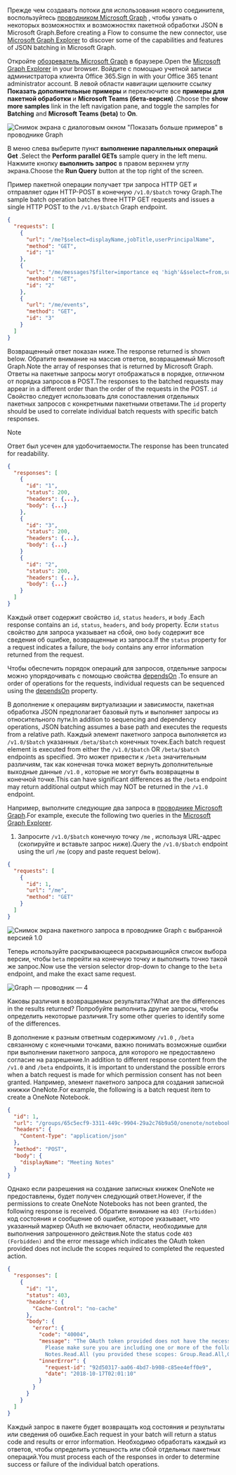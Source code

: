 <!-- markdownlint-disable MD002 MD041 -->

<span data-ttu-id="c9c08-101">Прежде чем создавать потоки для использования нового соединителя, воспользуйтесь [проводником Microsoft Graph](https://developer.microsoft.com/graph/graph-explorer) , чтобы узнать о некоторых возможностях и возможностях пакетной обработки JSON в Microsoft Graph.</span><span class="sxs-lookup"><span data-stu-id="c9c08-101">Before creating a Flow to consume the new connector, use [Microsoft Graph Explorer](https://developer.microsoft.com/graph/graph-explorer) to discover some of the capabilities and features of JSON batching in Microsoft Graph.</span></span>

<span data-ttu-id="c9c08-102">Откройте [обозреватель Microsoft Graph](https://developer.microsoft.com/graph/graph-explorer) в браузере.</span><span class="sxs-lookup"><span data-stu-id="c9c08-102">Open the [Microsoft Graph Explorer](https://developer.microsoft.com/graph/graph-explorer) in your browser.</span></span> <span data-ttu-id="c9c08-103">Войдите с помощью учетной записи администратора клиента Office 365.</span><span class="sxs-lookup"><span data-stu-id="c9c08-103">Sign in with your Office 365 tenant administrator account.</span></span> <span data-ttu-id="c9c08-104">В левой области навигации щелкните ссылку **Показать дополнительные примеры** и переключите все **примеры для** **пакетной обработки** и **Microsoft Teams (бета-версия)** .</span><span class="sxs-lookup"><span data-stu-id="c9c08-104">Choose the **show more samples** link in the left navigation pane, and toggle the samples for **Batching** and **Microsoft Teams (beta)** to **On**.</span></span>

![Снимок экрана с диалоговым окном "Показать больше примеров" в проводнике Graph](./images/graph-explore1.png)

<span data-ttu-id="c9c08-106">В меню слева выберите пункт **выполнение параллельных операций Get** .</span><span class="sxs-lookup"><span data-stu-id="c9c08-106">Select the **Perform parallel GETs** sample query in the left menu.</span></span> <span data-ttu-id="c9c08-107">Нажмите кнопку **выполнить запрос** в правом верхнем углу экрана.</span><span class="sxs-lookup"><span data-stu-id="c9c08-107">Choose the **Run Query** button at the top right of the screen.</span></span>

<span data-ttu-id="c9c08-108">Пример пакетной операции получает три запроса HTTP GET и отправляет один HTTP-POST в конечную `/v1.0/$batch` точку Graph.</span><span class="sxs-lookup"><span data-stu-id="c9c08-108">The sample batch operation batches three HTTP GET requests and issues a single HTTP POST to the `/v1.0/$batch` Graph endpoint.</span></span>

```json
{
  "requests": [
    {
      "url": "/me?$select=displayName,jobTitle,userPrincipalName",
      "method": "GET",
      "id": "1"
    },
    {
      "url": "/me/messages?$filter=importance eq 'high'&$select=from,subject,receivedDateTime,bodyPreview",
      "method": "GET",
      "id": "2"
    },
    {
      "url": "/me/events",
      "method": "GET",
      "id": "3"
    }
  ]
}
```

<span data-ttu-id="c9c08-109">Возвращенный ответ показан ниже.</span><span class="sxs-lookup"><span data-stu-id="c9c08-109">The response returned is shown below.</span></span> <span data-ttu-id="c9c08-110">Обратите внимание на массив ответов, возвращаемый Microsoft Graph.</span><span class="sxs-lookup"><span data-stu-id="c9c08-110">Note the array of responses that is returned by Microsoft Graph.</span></span> <span data-ttu-id="c9c08-111">Ответы на пакетные запросы могут отображаться в порядке, отличном от порядка запросов в POST.</span><span class="sxs-lookup"><span data-stu-id="c9c08-111">The responses to the batched requests may appear in a different order than the order of the requests in the POST.</span></span> <span data-ttu-id="c9c08-112">`id` Свойство следует использовать для сопоставления отдельных пакетных запросов с конкретными пакетными ответами.</span><span class="sxs-lookup"><span data-stu-id="c9c08-112">The `id` property should be used to correlate individual batch requests with specific batch responses.</span></span>

> [!NOTE]
> <span data-ttu-id="c9c08-113">Ответ был усечен для удобочитаемости.</span><span class="sxs-lookup"><span data-stu-id="c9c08-113">The response has been truncated for readability.</span></span>

```json
{
  "responses": [
    {
      "id": "1",
      "status": 200,
      "headers": {...},
      "body": {...}
    },
    {
      "id": "3",
      "status": 200,
      "headers": {...},
      "body": {...}
    }
    {
      "id": "2",
      "status": 200,
      "headers": {...},
      "body": {...}
    }
  ]
}
```

<span data-ttu-id="c9c08-114">Каждый ответ содержит свойство `id`, `status` `headers`, и `body` .</span><span class="sxs-lookup"><span data-stu-id="c9c08-114">Each response contains an `id`, `status`, `headers`, and `body` property.</span></span> <span data-ttu-id="c9c08-115">Если `status` свойство для запроса указывает на сбой, оно `body` содержит все сведения об ошибке, возвращенные из запроса.</span><span class="sxs-lookup"><span data-stu-id="c9c08-115">If the `status` property for a request indicates a failure, the `body` contains any error information returned from the request.</span></span>

<span data-ttu-id="c9c08-116">Чтобы обеспечить порядок операций для запросов, отдельные запросы можно упорядочивать с помощью свойства [dependsOn](https://docs.microsoft.com/graph/json-batching#sequencing-requests-with-the-dependson-property) .</span><span class="sxs-lookup"><span data-stu-id="c9c08-116">To ensure an order of operations for the requests, individual requests can be sequenced using the [dependsOn](https://docs.microsoft.com/graph/json-batching#sequencing-requests-with-the-dependson-property) property.</span></span>

<span data-ttu-id="c9c08-117">В дополнение к операциям виртуализации и зависимости, пакетная обработка JSON предполагает базовый путь и выполняет запросы из относительного пути.</span><span class="sxs-lookup"><span data-stu-id="c9c08-117">In addition to sequencing and dependency operations, JSON batching assumes a base path and executes the requests from a relative path.</span></span> <span data-ttu-id="c9c08-118">Каждый элемент пакетного запроса выполняется из `/v1.0/$batch` указанных `/beta/$batch` конечных точек.</span><span class="sxs-lookup"><span data-stu-id="c9c08-118">Each batch request element is executed from either the `/v1.0/$batch` OR `/beta/$batch` endpoints as specified.</span></span> <span data-ttu-id="c9c08-119">Это может привести к `/beta` значительным различиям, так как конечная точка может вернуть дополнительные выходные данные `/v1.0` , которые не могут быть возвращены в конечной точке.</span><span class="sxs-lookup"><span data-stu-id="c9c08-119">This can have significant differences as the `/beta` endpoint may return additional output which may NOT be returned in the `/v1.0` endpoint.</span></span>

<span data-ttu-id="c9c08-120">Например, выполните следующие два запроса в [проводнике Microsoft Graph](https://developer.microsoft.com/graph/graph-explorer).</span><span class="sxs-lookup"><span data-stu-id="c9c08-120">For example, execute the following two queries in the [Microsoft Graph Explorer](https://developer.microsoft.com/graph/graph-explorer).</span></span>

1. <span data-ttu-id="c9c08-121">Запросите `/v1.0/$batch` конечную точку `/me` , используя URL-адрес (скопируйте и вставьте запрос ниже).</span><span class="sxs-lookup"><span data-stu-id="c9c08-121">Query the `/v1.0/$batch` endpoint using the url `/me` (copy and paste request below).</span></span>

```json
{
  "requests": [
    {
      "id": 1,
      "url": "/me",
      "method": "GET"
    }
  ]
}
```

![Снимок экрана пакетного запроса в проводнике Graph с выбранной версией 1.0](./images/graph-explore3.png)

<span data-ttu-id="c9c08-123">Теперь используйте раскрывающееся раскрывающийся список выбора версии, чтобы `beta` перейти на конечную точку и выполнить точно такой же запрос.</span><span class="sxs-lookup"><span data-stu-id="c9c08-123">Now use the version selector drop-down to change to the `beta` endpoint, and make the exact same request.</span></span>

![Graph — проводник — 4](./images/graph-explore4.png)

<span data-ttu-id="c9c08-125">Каковы различия в возвращаемых результатах?</span><span class="sxs-lookup"><span data-stu-id="c9c08-125">What are the differences in the results returned?</span></span> <span data-ttu-id="c9c08-126">Попробуйте выполнить другие запросы, чтобы определить некоторые различия.</span><span class="sxs-lookup"><span data-stu-id="c9c08-126">Try some other queries to identify some of the differences.</span></span>

<span data-ttu-id="c9c08-127">В дополнение к разным ответным содержимому `/v1.0` , `/beta` связанному с конечными точками, важно понимать возможные ошибки при выполнении пакетного запроса, для которого не предоставлено согласие на разрешение.</span><span class="sxs-lookup"><span data-stu-id="c9c08-127">In addition to different response content from the `/v1.0` and `/beta` endpoints, it is important to understand the possible errors when a batch request is made for which permission consent has not been granted.</span></span> <span data-ttu-id="c9c08-128">Например, элемент пакетного запроса для создания записной книжки OneNote.</span><span class="sxs-lookup"><span data-stu-id="c9c08-128">For example, the following is a batch request item to create a OneNote Notebook.</span></span>

```json
{
  "id": 1,
  "url": "/groups/65c5ecf9-3311-449c-9904-29a2c76b9a50/onenote/notebooks",
  "headers": {
    "Content-Type": "application/json"
  },
  "method": "POST",
  "body": {
    "displayName": "Meeting Notes"
  }
}
```

<span data-ttu-id="c9c08-129">Однако если разрешения на создание записных книжек OneNote не предоставлены, будет получен следующий ответ.</span><span class="sxs-lookup"><span data-stu-id="c9c08-129">However, if the permissions to create OneNote Notebooks has not been granted, the following response is received.</span></span> <span data-ttu-id="c9c08-130">Обратите внимание на `403 (Forbidden)` код состояния и сообщение об ошибке, которое указывает, что указанный маркер OAuth не включает области, необходимые для выполнения запрошенного действия.</span><span class="sxs-lookup"><span data-stu-id="c9c08-130">Note the status code `403 (Forbidden)` and the error message which indicates the OAuth token provided does not include the scopes required to completed the requested action.</span></span>

```json
{
  "responses": [
    {
      "id": "1",
      "status": 403,
      "headers": {
        "Cache-Control": "no-cache"
      },
      "body": {
        "error": {
          "code": "40004",
          "message": "The OAuth token provided does not have the necessary scopes to complete the request.
            Please make sure you are including one or more of the following scopes: Notes.ReadWrite.All,
            Notes.Read.All (you provided these scopes: Group.Read.All,Group.ReadWrite.All,User.Read,User.Read.All)",
          "innerError": {
            "request-id": "92d50317-aa06-4bd7-b908-c85ee4eff0e9",
            "date": "2018-10-17T02:01:10"
          }
        }
      }
    }
  ]
}
```

<span data-ttu-id="c9c08-131">Каждый запрос в пакете будет возвращать код состояния и результаты или сведения об ошибке.</span><span class="sxs-lookup"><span data-stu-id="c9c08-131">Each request in your batch will return a status code and results or error information.</span></span> <span data-ttu-id="c9c08-132">Необходимо обработать каждый из ответов, чтобы определить успешность или сбой отдельных пакетных операций.</span><span class="sxs-lookup"><span data-stu-id="c9c08-132">You must process each of the responses in order to determine success or failure of the individual batch operations.</span></span>
